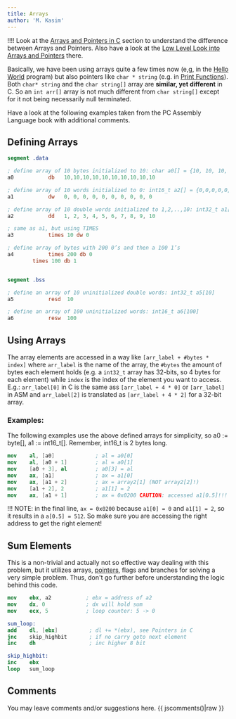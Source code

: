 ```yaml
---
title: Arrays
author: 'M. Kasim'
---
```


!!!! Look at the [Arrays and Pointers in C](../../c-tutorial/arrays-pointers) section to understand the difference between Arrays and Pointers. Also have a look at the [Low Level Look into Arrays and Pointers](../../c-tutorial/arrays-pointers#lolelook) there.

Basically, we have been using arrays quite a few times now (e,g, in the [Hello World](../hello-world) program) but also pointers like `char * string` (e.g. in [Print Functions](../print-functions)). Both `char* string` and the `char string[]` array are **similar, yet different** in C. So an `int arr[]` array is not much different from `char string[]` except for it not being necessarily null terminated.

Have a look at the following examples taken from the PC Assembly Language book with additional comments.

## Defining Arrays

```nasm
segment .data

; define array of 10 bytes initialized to 10: char a0[] = {10, 10, 10, 10, 10, 10, 10, 10, 10, 10}
a0           db   10,10,10,10,10,10,10,10,10,10

; define array of 10 words initialized to 0: int16_t a2[] = {0,0,0,0,0,0,0,0,0,0,0}
a1           dw   0, 0, 0, 0, 0, 0, 0, 0, 0, 0

; define array of 10 double words initialized to 1,2,..,10: int32_t a1[] = {1,2,3,4,5,6,7,8,9,10}
a2           dd   1, 2, 3, 4, 5, 6, 7, 8, 9, 10

; same as a1, but using TIMES
a3           times 10 dw 0

; define array of bytes with 200 0’s and then a 100 1’s
a4           times 200 db 0
		times 100 db 1


segment .bss

; define an array of 10 uninitialized double words: int32_t a5[10]
a5           resd  10

; define an array of 100 uninitialized words: int16_t a6[100]
a6           resw  100
```


## Using Arrays
The array elements are accessed in a way like `[arr_label + #bytes * index]` where `arr_label` is the name of the array, the `#bytes` the amount of bytes each element holds (e.g. a `int32_t` array has 32-bits, so 4 bytes for each element) while `index` is the index of the element you want to access. E.g.: `arr_label[0]` in C is the same ass `[arr_label + 4 * 0]` or `[arr_label]` in ASM and `arr_label[2]` is translated as `[arr_label + 4 * 2]` for a 32-bit array.

### Examples:
The following examples use the above defined arrays for simplicity, so a0 := byte\[], a1 := int16_t\[]. Remember, int16_t is 2 bytes long.

```nasm
mov    al, [a0]             ; al = a0[0]
mov    al, [a0 + 1]         ; al = a0[1]
mov    [a0 + 3], al         ; a0[3] = al
mov    ax, [a1]             ; ax = a1[0]
mov    ax, [a1 + 2]         ; ax = array2[1] (NOT array2[2]!)
mov    [a1 + 2], 2          ; a1[1] = 2
mov    ax, [a1 + 1]         ; ax = 0x0200 CAUTION: accessed a1[0.5]!!!
```
!!! NOTE: in the final line, `ax = 0x0200` because `a1[0] = 0` and `a1[1] = 2`, so it results in a `a[0.5] = 512`. So make sure you are accessing the right address to get the right element!

## Sum Elements
This is a non-trivial and actually not so effective way dealing with this problem, but it utilizes arrays, [pointers](../../c-tutorial/pointers), flags and branches for solving a very simple problem. Thus, don't go further before understanding the logic behind this code.

```nasm
mov    ebx, a2           ; ebx = address of a2
mov    dx, 0             ; dx will hold sum
mov    ecx, 5			 ; loop counter: 5 -> 0

sum_loop:
add    dl, [ebx]          ; dl += *(ebx), see Pointers in C
jnc    skip_highbit       ; if no carry goto next element
inc    dh                 ; inc higher 8 bit

skip_highbit:
inc    ebx 
loop   sum_loop
```


## Comments
You may leave comments and/or suggestions here.
{{ jscomments()|raw }}